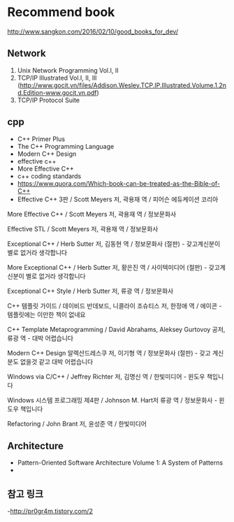 # Recommend book

http://www.sangkon.com/2016/02/10/good_books_for_dev/

## Network
1. Unix Network Programming Vol.I, II
2. TCP/IP Illustrated Vol.I, II, lll (http://www.gocit.vn/files/Addison.Wesley.TCP.IP.Illustrated.Volume.1.2nd.Edition-www.gocit.vn.pdf)
3. TCP/IP Protocol Suite

## cpp
- C++ Primer Plus
- The C++ Programming Language
- Modern C++ Design
- effective c++  
- More Effective C++
- c++ coding standards  
- https://www.quora.com/Which-book-can-be-treated-as-the-Bible-of-C++
- Effective C++ 3판 / Scott Meyers 저, 곽용재 역 / 피어슨 에듀케이션 코리아

More Effective C++ / Scott Meyers 저, 곽용재 역 / 정보문화사

Effective STL / Scott Meyers 저, 곽용재 역 / 정보문화사

Exceptional C++ / Herb Sutter 저, 김동현 역 / 정보문화사 (절판) - 갖고계신분이 별로 없거라 생각합니다

More Exceptional C++ / Herb Sutter 저, 황은진 역 / 사이텍미디어 (절판) - 갖고계신분이 별로 없거라 생각합니다

Exceptional C++ Style / Herb Sutter 저, 류광 역 / 정보문화사

C++ 템플릿 가이드 / 데이비드 반데보드, 니콜라이 조슈티스 저, 한정애 역 / 에이콘  - 템플릿에는 이만한 책이 없네요

C++ Template Metaprogramming / David Abrahams, Aleksey Gurtovoy 공저, 류광 역 - 대박 어렵습니다

Modern C++ Design 알렉산드레스쿠 저, 이기형 역 / 정보문화사 (절판) - 갖고 계신분도 없을것 같고 대박 어렵습니다

Windows via C/C++ / Jeffrey Richter 저, 김명신 역 / 한빛미디어 - 윈도우 책입니다

Windows 시스템 프로그래밍 제4판 / Johnson M. Hart저 류광 역 / 정보문화사 - 윈도우 책입니다

Refactoring / John Brant 저, 윤성준 역 / 한빛미디어


## Architecture
- Pattern-Oriented Software Architecture Volume 1: A System of Patterns
- 


## 참고 링크   
-http://pr0gr4m.tistory.com/2
